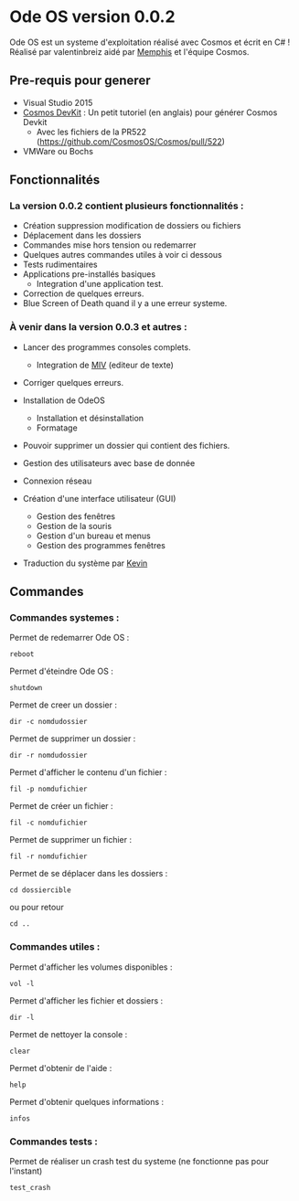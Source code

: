 # Ode OS version 0.0.2

Ode OS est un systeme d'exploitation réalisé avec Cosmos et écrit en C# ! Réalisé par valentinbreiz aidé par [Memphis](https://github.com/MichaelTheShifter/memphis) et l'équipe Cosmos.

## Pre-requis pour generer

* Visual Studio 2015
* [Cosmos DevKit](https://github.com/CosmosOS/Cosmos/wiki/Devkit) : Un petit tutoriel (en anglais) pour générer Cosmos Devkit
   - Avec les fichiers de la PR522 (https://github.com/CosmosOS/Cosmos/pull/522)
* VMWare ou Bochs


## Fonctionnalités
### La version 0.0.2 contient plusieurs fonctionnalités :
* Création suppression modification de dossiers ou fichiers
* Déplacement dans les dossiers
* Commandes mise hors tension ou redemarrer
* Quelques autres commandes utiles à voir ci dessous
* Tests rudimentaires
* Applications pre-installés basiques
  - Integration d'une application test.
* Correction de quelques erreurs.
* Blue Screen of Death quand il y a une erreur systeme.

### À venir dans la version 0.0.3 et autres :
* Lancer des programmes consoles complets.
  - Integration de [MIV](https://github.com/bartashevich/MIV) (editeur de texte)

* Corriger quelques erreurs.
* Installation de OdeOS
  - Installation et désinstallation
  - Formatage
* Pouvoir supprimer un dossier qui contient des fichiers.
* Gestion des utilisateurs avec base de donnée
* Connexion réseau
* Création d'une interface utilisateur (GUI)
  - Gestion des fenêtres
  - Gestion de la souris
  - Gestion d'un bureau et menus
  - Gestion des programmes fenêtres
* Traduction du système par [Kevin](https://github.com/TheCool1James)

## Commandes

### Commandes systemes :

Permet de redemarrer Ode OS :
```
reboot
```
Permet d'éteindre Ode OS :
```
shutdown
```
Permet de creer un dossier :
```
dir -c nomdudossier
```
Permet de supprimer un dossier :
```
dir -r nomdudossier
```
Permet d'afficher le contenu d'un fichier :
```
fil -p nomdufichier
```
Permet de créer un fichier :
```
fil -c nomdufichier
```
Permet de supprimer un fichier :
```
fil -r nomdufichier
```
Permet de se déplacer dans les dossiers :
```
cd dossiercible
```
ou pour retour
```
cd ..
```
### Commandes utiles :

Permet d'afficher les volumes disponibles :
```
vol -l
```
Permet d'afficher les fichier et dossiers :
```
dir -l
```
Permet de nettoyer la console :
```
clear
```
Permet d'obtenir de l'aide :
```
help
```
Permet d'obtenir quelques informations :
```
infos
```

### Commandes tests :
Permet de réaliser un crash test du systeme (ne fonctionne pas pour l'instant)
```
test_crash
```
